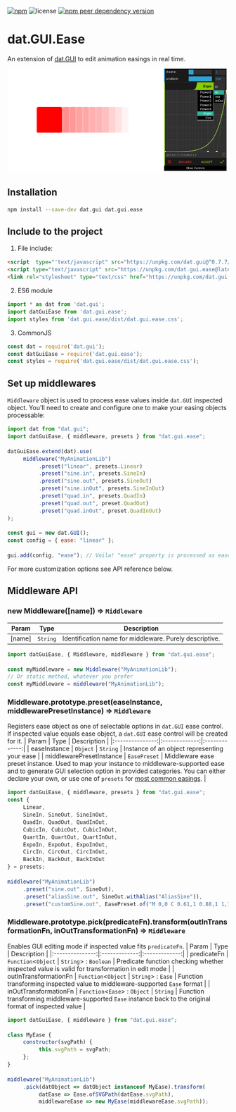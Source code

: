 [![npm](https://img.shields.io/npm/v/dat.gui.ease)](https://www.npmjs.com/package/dat.gui.ease) ![license](https://img.shields.io/npm/l/dat.gui.ease) [![npm peer dependency version](https://img.shields.io/npm/dependency-version/dat.gui.ease/peer/dat.gui)](https://www.npmjs.com/package/dat.gui)

# dat.GUI.Ease

An extension of [dat.GUI](https://github.com/dataarts/dat.gui) to edit animation easings in real time. 

![Extension preview](https://raw.githubusercontent.com/Nowan/dat.gui.ease/master/docs/images/panel-preview.png)

## Installation
```bash
npm install --save-dev dat.gui dat.gui.ease
```
## Include to the project
1. File include:
```html
<script  type="'text/javascript" src="https://unpkg.com/dat.gui@^0.7.7/build/dat.gui.min.js"></script>
<script type="text/javascript" src="https://unpkg.com/dat.gui.ease@latest/dist/dat.gui.ease.min.js"></script><!-- adds 'datGuiEase' global variable -->
<link rel="stylesheet" type="text/css" href="https://unpkg.com/dat.gui.ease@latest/dist/dat.gui.ease.css">
```
2. ES6 module
```javascript
import * as dat from 'dat.gui';
import datGuiEase from 'dat.gui.ease';
import styles from 'dat.gui.ease/dist/dat.gui.ease.css';
```
3. CommonJS
```javascript
const dat = require('dat.gui');
const datGuiEase = require('dat.gui.ease');
const styles = require('dat.gui.ease/dist/dat.gui.ease.css');
```

## <a name="setUpMiddlewares"></a> Set up middlewares
`Middleware` object is used to process ease values inside `dat.GUI` inspected object. You'll need to create and configure one to make your easing objects processable:

```javascript
import dat from "dat.gui";
import datGuiEase, { middleware, presets } from "dat.gui.ease";

datGuiEase.extend(dat).use(
     middleware("MyAnimationLib")
          .preset("linear", presets.Linear)
          .preset("sine.in", presets.SineIn)
          .preset("sine.out", presets.SineOut)
          .preset("sine.inOut", presets.SineInOut)
          .preset("quad.in", presets.QuadIn)
          .preset("quad.out", preset.QuadOut)
          .preset("quad.inOut", preset.QuadInOut)
);

const gui = new dat.GUI();
const config = { ease: "linear" };

gui.add(config, "ease"); // Voila! "ease" property is processed as ease in dat.GUI
```

For more customization options see API reference below.

## Middleware API

### new Middleware([name]) ⇒ `Middleware`
| Param        | Type   |  Description   |
|:---------------:|:-------------:|:-------------:|
| [name]  | `String` | Identification name for middleware. Purely descriptive. |

```javascript
import datGuiEase, { Middleware, middleware } from "dat.gui.ease";

const myMiddleware = new Middleware("MyAnimationLib");
// Or static method, whatever you prefer
const myMiddleware = middleware("MyAnimationLib");
```

### Middleware.prototype.preset(easeInstance, middlewarePresetInstance) => `Middleware`
Registers ease object as one of selectable options in `dat.GUI` ease control. If inspected value equals ease object, a `dat.GUI` ease control will be created for it.
| Param        | Type   |  Description   |
|:---------------:|:-------------:|:-------------:|
| easeInstance  | `Object` \| `String` | Instance of an object representing your ease |
| middlewarePresetInstance  | `EasePreset` | Middleware ease preset instance. Used to map your instance to middleware-supported ease and to generate GUI selection option in provided categories. You can either declare your own, or use one of `presets` for [most common easings](https://easings.net/). |

```javascript
import datGuiEase, { middleware, presets } from "dat.gui.ease";
const {
     Linear,
     SineIn, SineOut, SineInOut,
     QuadIn, QuadOut, QuadInOut,
     CubicIn, CubicOut, CubicInOut,
     QuartIn, QuartOut, QuartInOut,
     ExpoIn, ExpoOut, ExpoInOut,
     CircIn, CircOut, CircInOut,
     BackIn, BackOut, BackInOut
} = presets;

middleware("MyAnimationLib")
     .preset("sine.out", SineOut),
     .preset("aliasSine.out", SineOut.withAlias("AliasSine")),
     .preset("customSine.out", EasePreset.of("M 0,0 C 0.61,1 0.88,1 1,1", "CustomSine", "out"));
```

### Middleware.prototype.pick(predicateFn).transform(outInTransformationFn, inOutTransformationFn) ⇒ `Middleware`
Enables GUI editing mode if inspected value fits `predicateFn`.
| Param        | Type   |  Description   |
|:---------------:|:-------------:|:-------------:|
| predicateFn  | `Function`<`Object` \| `String`> : `Boolean` | Predicate function checking whether inspected value is valid for transformation in edit mode |
| outInTransformationFn  | `Function`<`Object` \| `String`> : `Ease` | Function transforming inspected value to middleware-supported `Ease` format |
| inOutTransformationFn  | `Function`<`Ease`> : `Object` \| `String` | Function transforming middleware-supported `Ease` instance back to the original format of inspected value |

```javascript
import datGuiEase, { middleware } from "dat.gui.ease";

class MyEase {
     constructor(svgPath) {
          this.svgPath = svgPath;
     };
}

middleware("MyAnimationLib")
     .pick(datObject => datObject instanceof MyEase).transform(
          datEase => Ease.ofSVGPath(datEase.svgPath),
          middlewareEase => new MyEase(middlewareEase.svgPath));
```
